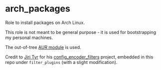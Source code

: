 # arch_packages

Role to install packages on Arch Linux.

This role is not meant to be general purpose - it is used for bootstrapping my personal machines.

The out-of-tree [AUR module](https://github.com/kewlfft/ansible-aur) is used.

Credit to [Jiri Tyr](https://github.com/jtyr) for his [config_encoder_filters](https://github.com/jtyr/ansible-config_encoder_filters/) project, embedded in this repo under `filter_plugins` (with a slight modification).
